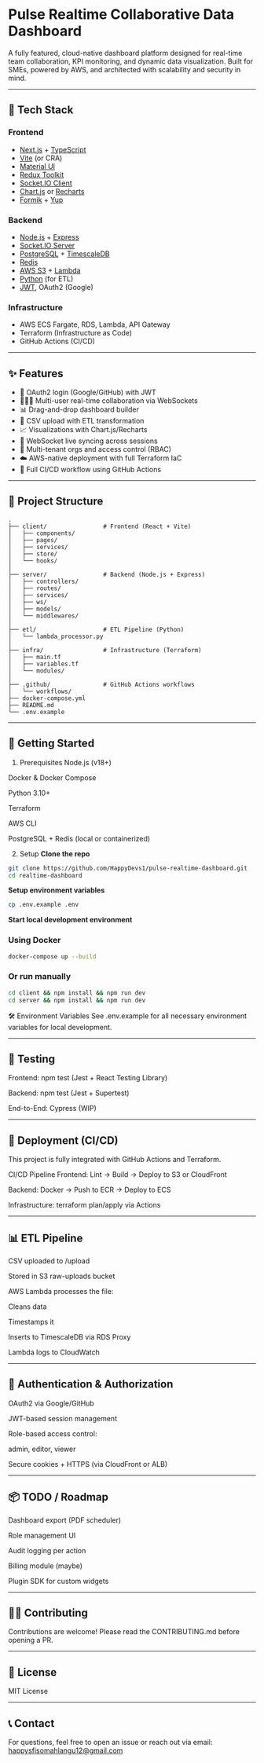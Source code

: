 # Pulse Realtime Collaborative Data Dashboard

A fully featured, cloud-native dashboard platform designed for real-time team collaboration, KPI monitoring, and dynamic data visualization. Built for SMEs, powered by AWS, and architected with scalability and security in mind.

---

## 🧩 Tech Stack

### Frontend
- [Next.js](https://nextjs.org/) + [TypeScript](https://www.typescriptlang.org/)
- [Vite](https://vitejs.dev/) (or CRA)
- [Material UI](https://mui.com/)
- [Redux Toolkit](https://redux-toolkit.js.org/)
- [Socket.IO Client](https://socket.io/)
- [Chart.js](https://www.chartjs.org/) or [Recharts](https://recharts.org/)
- [Formik](https://formik.org/) + [Yup](https://github.com/jquense/yup)

### Backend
- [Node.js](https://nodejs.org/) + [Express](https://expressjs.com/)
- [Socket.IO Server](https://socket.io/)
- [PostgreSQL](https://www.postgresql.org/) + [TimescaleDB](https://www.timescale.com/)
- [Redis](https://redis.io/)
- [AWS S3](https://aws.amazon.com/s3/) + [Lambda](https://aws.amazon.com/lambda/)
- [Python](https://www.python.org/) (for ETL)
- [JWT](https://jwt.io/), OAuth2 (Google)

### Infrastructure
- AWS ECS Fargate, RDS, Lambda, API Gateway
- Terraform (Infrastructure as Code)
- GitHub Actions (CI/CD)

---

## ✨ Features

- 🔐 OAuth2 login (Google/GitHub) with JWT
- 🧑‍🤝‍🧑 Multi-user real-time collaboration via WebSockets
- 📊 Drag-and-drop dashboard builder
- 📁 CSV upload with ETL transformation
- 📈 Visualizations with Chart.js/Recharts
- 🔄 WebSocket live syncing across sessions
- 🏢 Multi-tenant orgs and access control (RBAC)
- ☁️ AWS-native deployment with full Terraform IaC
- 🧪 Full CI/CD workflow using GitHub Actions

---

## 📁 Project Structure

```plaintext
.
├── client/                # Frontend (React + Vite)
│   ├── components/
│   ├── pages/
│   ├── services/
│   ├── store/
│   └── hooks/
│
├── server/                # Backend (Node.js + Express)
│   ├── controllers/
│   ├── routes/
│   ├── services/
│   ├── ws/
│   ├── models/
│   └── middlewares/
│
├── etl/                   # ETL Pipeline (Python)
│   └── lambda_processor.py
│
├── infra/                 # Infrastructure (Terraform)
│   ├── main.tf
│   ├── variables.tf
│   └── modules/
│
├── .github/               # GitHub Actions workflows
│   └── workflows/
├── docker-compose.yml
├── README.md
└── .env.example
```

---

## 🚀 Getting Started

1. Prerequisites
Node.js (v18+)

Docker & Docker Compose

Python 3.10+

Terraform

AWS CLI

PostgreSQL + Redis (local or containerized)

2. Setup
**Clone the repo**
```bash
git clone https://github.com/HappyDevs1/pulse-realtime-dashboard.git
cd realtime-dashboard
```
**Setup environment variables**
```bash
cp .env.example .env
```
**Start local development environment**

### Using Docker
```bash
docker-compose up --build
```

### Or run manually
```bash
cd client && npm install && npm run dev
cd server && npm install && npm run dev
```
🛠 Environment Variables
See .env.example for all necessary environment variables for local development.

---

## 🧪 Testing
Frontend: npm test (Jest + React Testing Library)

Backend: npm test (Jest + Supertest)

End-to-End: Cypress (WIP)

---

## 🧱 Deployment (CI/CD)
This project is fully integrated with GitHub Actions and Terraform.

CI/CD Pipeline
Frontend: Lint → Build → Deploy to S3 or CloudFront

Backend: Docker → Push to ECR → Deploy to ECS

Infrastructure: terraform plan/apply via Actions

---

## 📊 ETL Pipeline
CSV uploaded to /upload

Stored in S3 raw-uploads bucket

AWS Lambda processes the file:

Cleans data

Timestamps it

Inserts to TimescaleDB via RDS Proxy

Lambda logs to CloudWatch

---

## 🔐 Authentication & Authorization

OAuth2 via Google/GitHub

JWT-based session management

Role-based access control:

admin, editor, viewer

Secure cookies + HTTPS (via CloudFront or ALB)

---

## 📦 TODO / Roadmap

 Dashboard export (PDF scheduler)

 Role management UI

 Audit logging per action

 Billing module (maybe)

 Plugin SDK for custom widgets

---

## 👨‍💻 Contributing

Contributions are welcome! Please read the CONTRIBUTING.md before opening a PR.

---

## 🧠 License

MIT License

---

## 📞 Contact

For questions, feel free to open an issue or reach out via email: happysfisomahlangu12@gmail.com
